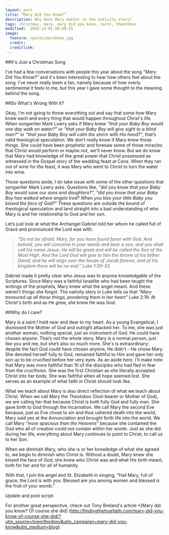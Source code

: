 ```yaml
---
layout: post
title: “Mary Did You Know?“
description: Why does Mary matter in the nativity story?
tags: christmas, mary, mary did you know, carol, theotokos
modified:  2016-12-02 08:40:25
image:
  feature: /posts/maryknew.jpg
  credit:
  creditlink:
---
```


##It's Just a Christmas Song

I’ve had a few conversations with people this year about the song _”Mary Did You Know?”_  and it's been interesting to hear how others feel about the song.  I’ve never really been a fan, namely because of how overly sentimental it feels to me, but this year I gave some thought to the meaning behind the song.

##So What's Wrong With It?

Okay, I’m not going to throw everything out and say that some how Mary knew each and every thing that would happen throughout Christ's life. When songwriter Mark Lowry asks if Mary knew _”that your Baby Boy would one day walk on water?”_ or _“that your Baby Boy will give sight to a blind man?”_ or _”that your Baby Boy will calm the storm with His hand?”_, that’s valid theological speculation. We don’t really know if Mary knew those things. She could have been prophetic and foresaw some of those miracles that Christ would perform or maybe not, we'll never know. But we do know that Mary had knowledge of the great power that Christ possessed as witnessed in the Gospel story of the wedding feast at Cana. When they ran out of wine for the feast, it was Mary who went to Christ to turn the water into wine.

Those questions aside, I do take issue with some of the other questions that songwriter Mark Lowry asks. Questions like, _"did you know that your Baby Boy would save our sons and daughters?"_, _“did you know that your Baby Boy has walked where angels trod? When you kiss your little Baby you kissed the face of God?"_ These questions are outside the bound of theological speculation and land straight into a bad understanding of who Mary is and her relationship to God and her son.

Let’s just look at what the Archangel Gabriel told her whom he called full of Grace and pronounced the Lord was with:

>_“Do not be afraid, Mary, for you have found favor with God. And behold, you will conceive in your womb and bear a son, and you shall call his name Jesus. He will be great and will be called the Son of the Most High. And the Lord God will give to him the throne of his father David, and he will reign over the house of Jacob forever, and of his kingdom there will be no end.” Luke 1:30-33._

Gabriel made it pretty clear who Jesus was to anyone knowledgable of the Scriptures. Since Mary was a faithful Israelite who had been taught the writings of the prophets, Mary knew what the angel meant. And these weren’t things she forgot. The nativity story in Luke tells us that _“Mary treasured up all these things, pondering them in her heart”_ Luke 2:19. At Christ's birth and as He grew, she knew He was God.

##Why do I care?

Mary is a saint I hold near and dear to my heart. As a young Evangelical, I dismissed the Mother of God and outright attacked her. To me, she was just another woman, nothing special, just an instrument of God. He could have chosen anyone. That’s not the whole story. Mary is a normal person, just like you and me, but she’s also so much more. She's is extraordinary; despite the fact God _could_ have chosen anyone, He didn't - He chose Mary. She devoted herself fully to God, remained faithful to Him and gave her only son up to be crucified before her very eyes. As an aside here, I'll make note that Mary was more faithful than 10 of the disiciples who had fled in fear from the crucifixion. She was the first Christian as she literally accepted Christ into her body. She was faithful when all hope seemed lost. She serves as an example of what faith in Christ should look like.

What we teach about Mary is also direct reflection of what we teach about Christ. When we call Mary the _Theotokos_ (God-bearer or Mother of God), we are calling her that because Christ is both fully God and fully man. She gave birth to God through the Incarnation. We call Mary the second Eve because, just as Eve chose to sin and thus ushered death into the world, Mary said yes at the Annunciation and brought forth life into the world. We call Mary _“more spacious than the Heavens”_ because she contained the God who all of creation could not contain within her womb. Just as she did during her life, everything about Mary continues to point to Christ, to call us to her Son.

When we diminish Mary, who she is or her knowledge of what she agreed to, we begin to diminish who Christ is. Without a doubt, Mary knew she kissed the face of God, she knew who Christ was and what His birth meant, both for her and for all of humanity.

With that, I join the angel and St. Elizabeth in singing,  “Hail Mary, full of grace, the Lord is with you. Blessed are you among women and blessed is the fruit of your womb."

Update and post script:

For another great perspective, check out Tony Breland's article *[Mary did you know? Of course she did] (http://findingthetruefaith.com/mary-did-you-know-of-course-she-did/?utm_source=liveorthodoxy&utm_campaign=mary-did-you-know&utm_medium=blog).
